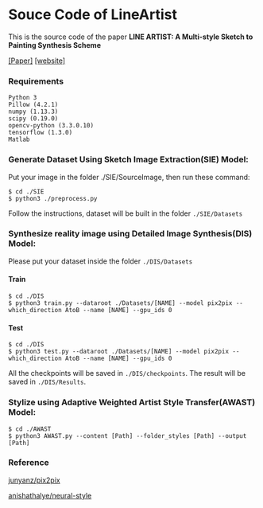 # Souce Code of LineArtist
This is the source code of the paper
**LINE ARTIST: A Multi-style Sketch to Painting Synthesis Scheme**

<a href="LineArtist.pdf">[Paper]</a>
<a href="http://jinningli.cn/archives/LineArtist.html">[website]</a>

### Requirements
```
Python 3
Pillow (4.2.1)
numpy (1.13.3)
scipy (0.19.0)
opencv-python (3.3.0.10)
tensorflow (1.3.0)
Matlab
```

### Generate Dataset Using Sketch Image Extraction(SIE) Model:
Put your image in the folder ./SIE/SourceImage, then run these command:
```
$ cd ./SIE
$ python3 ./preprocess.py
```
Follow the instructions, dataset will be built in the folder ```./SIE/Datasets```

### Synthesize reality image using Detailed Image Synthesis(DIS) Model:
Please put your dataset inside the folder ```./DIS/Datasets```

#### Train

```
$ cd ./DIS
$ python3 train.py --dataroot ./Datasets/[NAME] --model pix2pix --which_direction AtoB --name [NAME] --gpu_ids 0
```
#### Test

```
$ cd ./DIS
$ python3 test.py --dataroot ./Datasets/[NAME] --model pix2pix --which_direction AtoB --name [NAME] --gpu_ids 0
```
All the checkpoints will be saved in ```./DIS/checkpoints```. The result will be saved in ```./DIS/Results```.

### Stylize using Adaptive Weighted Artist Style Transfer(AWAST) Model:

```
$ cd ./AWAST
$ python3 AWAST.py --content [Path] --folder_styles [Path] --output [Path]
```

### Reference

<a href="https://github.com/junyanz/pytorch-CycleGAN-and-pix2pix">junyanz/pix2pix</a>

<a href="https://github.com/anishathalye/neural-style">anishathalye/neural-style</a>
